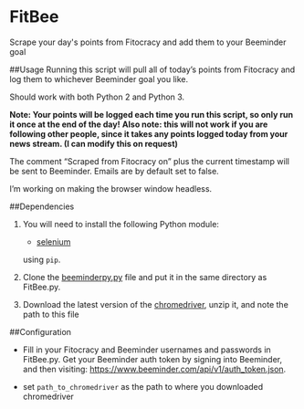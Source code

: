 # FitBee

Scrape your day's points from Fitocracy and add them to your Beeminder goal

##Usage
Running this script will pull all of today’s points from Fitocracy and log them to whichever Beeminder goal you like. 

Should work with both Python 2 and Python 3.

**Note: Your points will be logged each time you run this script, so only run it once at the end of the day!**
**Also note: this will not work if you are following other people, since it takes any points logged today from your news stream. (I can modify this on request)**

The comment “Scraped from Fitocracy on” plus the current timestamp will be sent to Beeminder. Emails are by default set to false.

I’m working on making the browser window headless. 

##Dependencies

1. You will need to install the following Python module: 
	- [selenium](https://pypi.python.org/pypi/selenium)
	
	using `pip`.

2. Clone the [beeminderpy.py](https://github.com/jeffalstott/beeminderpy/blob/545c742db394d23d496aa1d1bef65959ec47a1cb/beeminderpy.py) file and put it in the same directory as FitBee.py. 

3. Download the latest version of the [chromedriver](http://chromedriver.storage.googleapis.com/index.html), unzip it, and note the path to this file

##Configuration

- Fill in your Fitocracy and Beeminder usernames and passwords in FitBee.py. 
Get your Beeminder auth token by signing into Beeminder, and then visiting: https://www.beeminder.com/api/v1/auth_token.json. 

- set `path_to_chromedriver` as the path to where you downloaded chromedriver

 



